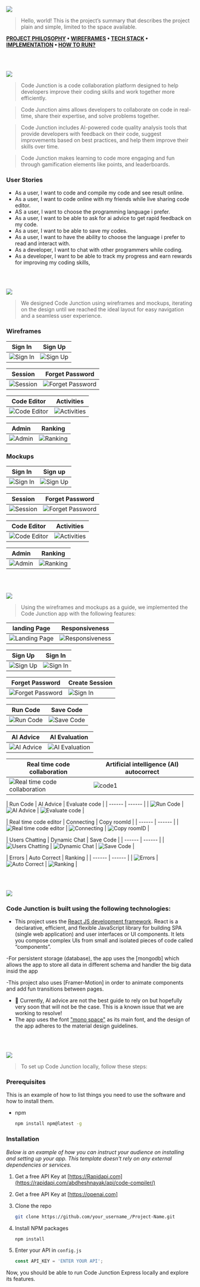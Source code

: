 <img src="./readme/title1.svg"/>

> Hello, world! This is the project’s summary that describes the project plain and simple, limited to the space available. 

**[PROJECT PHILOSOPHY](#project-philosophy) • [WIREFRAMES](#wireframes) • [TECH STACK](#tech-stack) • [IMPLEMENTATION](#implementation) • [HOW TO RUN?](#how-to-run)**

<br><br>

<!-- project philosophy -->
<img src="./readme/title2.svg"/>

> Code Junction is a code collaboration platform designed to help developers improve their coding skills and work together more efficiently.

> Code Junction aims allows developers to collaborate on code in real-time, share their expertise, and solve problems together.

> Code Junction includes AI-powered code quality analysis tools that provide developers with feedback on their code, suggest improvements based on    best practices, and help them improve their skills over time.

> Code Junction makes learning to code more engaging and fun through gamification elements like points, and leaderboards.

### User Stories

- As a user, I want to code and compile my code and see result online.
- As a user, I want to code online with my friends while live sharing code editor.
- AS a user, I want to choose the programming language i prefer. 
- As a user, I want to be able to ask for ai advice to get rapid feedback on my code.
- As a user, I want to be able to save my codes.
- As a user, I want to have the ability to choose the language i prefer to read and interact with.
- As a developer, I want to chat with other programmers while coding.
- As a developer, I want to be able to track my progress and earn rewards for improving my coding skills,

<br><br>

<!-- Prototyping -->
<img src="./readme/title3.svg"/>

> We designed Code Junction using wireframes and mockups, iterating on the design until we reached the ideal layout for easy navigation and a seamless user experience.

### Wireframes
| Sign In | Sign Up | 
| ------ | ------ | 
| ![Sign In](./readme/demo/SignIn.png) | ![Sign Up](./readme/demo/SignUp.png) | 

| Session | Forget Password |
| ------ | ------ | 
| ![Session](./readme/demo/Session.png) | ![Forget Password](./readme/demo/ForgetPassword.png) |

| Code Editor | Activities |
| ------ | ------ | 
| ![Code Editor](./readme/demo/CodeEditor.png) | ![Activities](./readme/demo/Home.png) |

| Admin | Ranking |
| ------ | ------ | 
| ![Admin](./readme/demo/Admin.png) | ![Ranking](./readme/demo/Ranking.png) |

### Mockups
| Sign In | Sign up | 
| ----- | ----- |
| ![Sign In](./readme/demo/mockups/Login.png) | ![Sign Up](./readme/demo/mockups/SIGNUP.png) | 

| Session | Forget Password | 
| ----- | ----- |
| ![Session](./readme/demo/mockups/Session.png) | ![Forget Password](./readme/demo/mockups/Forgetpassword.png) | 

| Code Editor | Activities | 
| ------ | ------ |
| ![Code Editor](./readme/demo/mockups/CodeEditor.png) | ![Activities](./readme/demo/mockups/Home.png) |

| Admin | Ranking | 
| ------ | ------ |
| ![Admin](./readme/demo/mockups/Admin.png) | ![Ranking](./readme/demo/mockups/Ranking.png) |


<br><br>

<!-- Implementation -->
<img src="./readme/title4.svg"/>

> Using the wireframes and mockups as a guide, we implemented the Code Junction app with the following features:

| landing Page  | Responsiveness |  
| ------ | ------ |
| ![Landing Page ](./readme/demo/gifs/LandingPage.gif) | ![Responsiveness](./readme/demo/gifs/landingResponsive.gif) | 

| Sign Up  | Sign In |
| ------ | ------ |
| ![Sign Up ](./readme/demo/gifs/register.gif) | ![Sign In](./readme/demo/gifs/Login.gif) |

| Forget Password | Create Session |
| ------ | ------ |
| ![Forget Password  ](./readme/demo/gifs/forgetpassword.gif) |  ![Sign In](./readme/demo/gifs/session.gif) |

| Run Code | Save Code |
| ------ | ------ |
| ![Run Code](./readme/demo/gifs/runcode.gif) | ![Save Code](./readme/demo/gifs/savingcode.gif) |

| AI Advice | AI Evaluation | 
| ------ | ------ |
| ![AI Advice](./readme/demo/gifs/aiadvice.gif) | ![AI Evaluation](./readme/demo/gifs/evaluate.gif) | 

| Real time code collaboration | Artificial intelligence (AI) autocorrect |  
| ------ | ------ |
| ![Real time code collaboration](./readme/demo/gifs/realtime.gif) | ![code1](./readme/demo/gifs/autocorrect.gif) | 

| Run Code | AI Advice | Evaluate code |
| ------ | ------ |
| ![Run Code](./readme/demo/implementation/run.png) | ![AI Advice](./readme/demo/implementation/advice.png) | ![Evaluate code](./readme/demo/implementation/evaluate.png) |

| Real time code editor | Connecting | Copy roomId |
| ------ | ------ |
| ![Real time code editor](./readme/demo/implementation/realTimeEditor.png) | ![Connecting](./readme/demo/implementation/connect.png) | ![Copy roomID](./readme/demo/implementation/copy.png) |

| Users Chatting | Dynamic Chat | Save Code |
| ------ | ------ |
| ![Users Chatting](./readme/demo/implementation/chatting.png) | ![Dynamic Chat](./readme/demo/implementation/expandChat.png) | ![Save Code](./readme/demo/implementation/save.png) |

| Errors | Auto Correct | Ranking |
| ------ | ------ |
| ![Errors](./readme/demo/implementation/errors.png) | ![Auto Correct](./readme/demo/implementation/autoCorrect.png) | ![Ranking](./readme/demo/implementation/ranking.png) |



<br><br>

<!-- Tech stack -->
<img src="./readme/title5.svg"/>

###  Code Junction is built using the following technologies:

- This project uses the [React JS development framework](https://reactjs.org/). React is a declarative, efficient, and flexible JavaScript library for building SPA (single web application) and user interfaces or UI components. It lets you compose complex UIs from small and isolated pieces of code called “components”.

-For persistent storage (database), the app uses the [mongodb] which allows the app to store all data in different schema and handler the big data insid the app

-This project also uses [Framer-Motion] in order to animate components and add fun transitions between pages.

- 🚨 Currently, AI advice are not the best guide to rely on but hopefully very soon that will not be the case. This is a known issue that we are working to resolve!
- The app uses the font ["mono space"](https://fonts.googleapis.com/css2?family=Audiowide&display=swap) as its main font, and the design of the app adheres to the material design guidelines.

<br><br>

<!-- How to run -->
<img src="./readme/title6.svg"/>

> To set up Code Junction locally, follow these steps:

### Prerequisites

This is an example of how to list things you need to use the software and how to install them.
* npm
  ```sh
  npm install npm@latest -g
  ```

### Installation

_Below is an example of how you can instruct your audience on installing and setting up your app. This template doesn't rely on any external dependencies or services._

1. Get a free API Key at [https://Rapidapi.com](https://rapidapi.com/abdheshnayak/api/code-compiler/)

2. Get a free API Key at [https://openai.com]
2. Clone the repo
   ```sh
   git clone https://github.com/your_username_/Project-Name.git
   ```
3. Install NPM packages
   ```sh
   npm install
   ```
4. Enter your API in `config.js`
   ```js
   const API_KEY = 'ENTER YOUR API';
   ```

Now, you should be able to run Code Junction Express locally and explore its features.